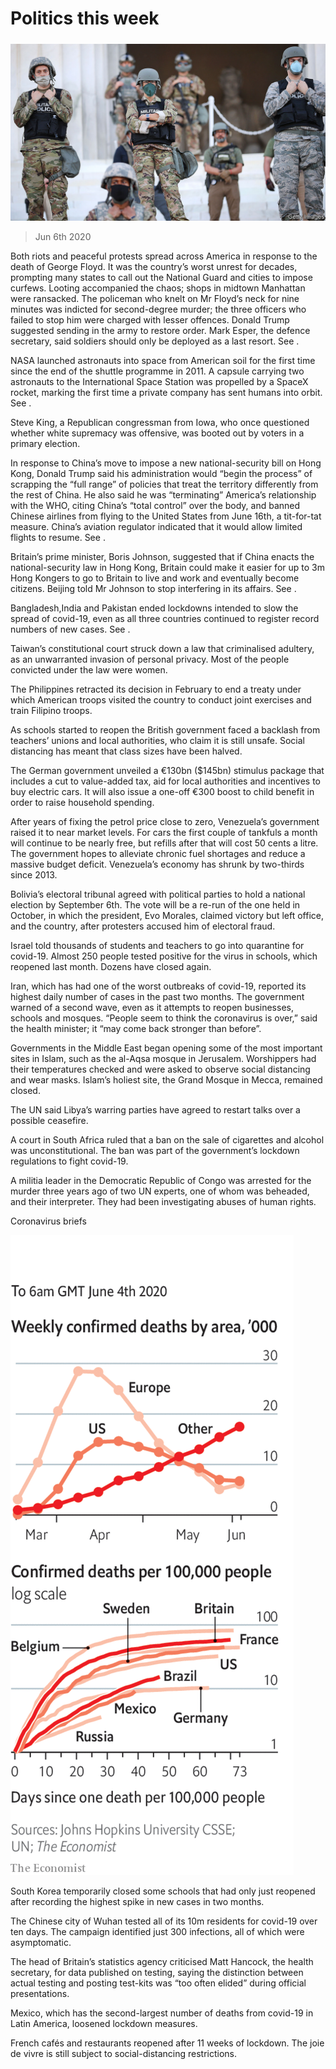 ###### 

# Politics this week 

#####  

![image](images/20200606_WWP001.jpg) 

> Jun 6th 2020 

Both riots and peaceful protests spread across America in response to the death of George Floyd. It was the country’s worst unrest for decades, prompting many states to call out the National Guard and cities to impose curfews. Looting accompanied the chaos; shops in midtown Manhattan were ransacked. The policeman who knelt on Mr Floyd’s neck for nine minutes was indicted for second-degree murder; the three officers who failed to stop him were charged with lesser offences. Donald Trump suggested sending in the army to restore order. Mark Esper, the defence secretary, said soldiers should only be deployed as a last resort. See .

NASA launched astronauts into space from American soil for the first time since the end of the shuttle programme in 2011. A capsule carrying two astronauts to the International Space Station was propelled by a SpaceX rocket, marking the first time a private company has sent humans into orbit. See .


Steve King, a Republican congressman from Iowa, who once questioned whether white supremacy was offensive, was booted out by voters in a primary election.

In response to China’s move to impose a new national-security bill on Hong Kong, Donald Trump said his administration would “begin the process” of scrapping the “full range” of policies that treat the territory differently from the rest of China. He also said he was “terminating” America’s relationship with the WHO, citing China’s “total control” over the body, and banned Chinese airlines from flying to the United States from June 16th, a tit-for-tat measure. China’s aviation regulator indicated that it would allow limited flights to resume. See .

Britain’s prime minister, Boris Johnson, suggested that if China enacts the national-security law in Hong Kong, Britain could make it easier for up to 3m Hong Kongers to go to Britain to live and work and eventually become citizens. Beijing told Mr Johnson to stop interfering in its affairs. See .

Bangladesh,India and Pakistan ended lockdowns intended to slow the spread of covid-19, even as all three countries continued to register record numbers of new cases. See . 

Taiwan’s constitutional court struck down a law that criminalised adultery, as an unwarranted invasion of personal privacy. Most of the people convicted under the law were women.

The Philippines retracted its decision in February to end a treaty under which American troops visited the country to conduct joint exercises and train Filipino troops.

As schools started to reopen the British government faced a backlash from teachers’ unions and local authorities, who claim it is still unsafe. Social distancing has meant that class sizes have been halved.

The German government unveiled a €130bn ($145bn) stimulus package that includes a cut to value-added tax, aid for local authorities and incentives to buy electric cars. It will also issue a one-off €300 boost to child benefit in order to raise household spending.

After years of fixing the petrol price close to zero, Venezuela’s government raised it to near market levels. For cars the first couple of tankfuls a month will continue to be nearly free, but refills after that will cost 50 cents a litre. The government hopes to alleviate chronic fuel shortages and reduce a massive budget deficit. Venezuela’s economy has shrunk by two-thirds since 2013.

Bolivia’s electoral tribunal agreed with political parties to hold a national election by September 6th. The vote will be a re-run of the one held in October, in which the president, Evo Morales, claimed victory but left office, and the country, after protesters accused him of electoral fraud.

Israel told thousands of students and teachers to go into quarantine for covid-19. Almost 250 people tested positive for the virus in schools, which reopened last month. Dozens have closed again.

Iran, which has had one of the worst outbreaks of covid-19, reported its highest daily number of cases in the past two months. The government warned of a second wave, even as it attempts to reopen businesses, schools and mosques. “People seem to think the coronavirus is over,” said the health minister; it “may come back stronger than before”.

Governments in the Middle East began opening some of the most important sites in Islam, such as the al-Aqsa mosque in Jerusalem. Worshippers had their temperatures checked and were asked to observe social distancing and wear masks. Islam’s holiest site, the Grand Mosque in Mecca, remained closed.

The UN said Libya’s warring parties have agreed to restart talks over a possible ceasefire.

A court in South Africa ruled that a ban on the sale of cigarettes and alcohol was unconstitutional. The ban was part of the government’s lockdown regulations to fight covid-19.

A militia leader in the Democratic Republic of Congo was arrested for the murder three years ago of two UN experts, one of whom was beheaded, and their interpreter. They had been investigating abuses of human rights.

Coronavirus briefs 

![image](images/20200606_WWC013.png) 


South Korea temporarily closed some schools that had only just reopened after recording the highest spike in new cases in two months.

The Chinese city of Wuhan tested all of its 10m residents for covid-19 over ten days. The campaign identified just 300 infections, all of which were asymptomatic.

The head of Britain’s statistics agency criticised Matt Hancock, the health secretary, for data published on testing, saying the distinction between actual testing and posting test-kits was “too often elided” during official presentations. 

Mexico, which has the second-largest number of deaths from covid-19 in Latin America, loosened lockdown measures.

French cafés and restaurants reopened after 11 weeks of lockdown. The joie de vivre is still subject to social-distancing restrictions.

